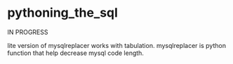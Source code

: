 # pythoning_the_sql
IN PROGRESS

lite version of mysqlreplacer works with tabulation.
mysqlreplacer is python function that help decrease mysql code length.
